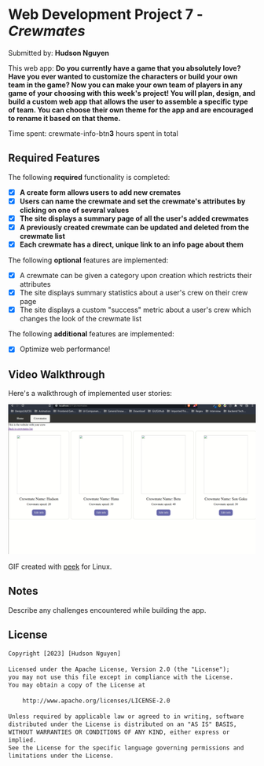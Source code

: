 # Web Development Project 7 - _Crewmates_

Submitted by: **Hudson Nguyen**

This web app: **Do you currently have a game that you absolutely love? Have you ever wanted to customize the characters or build your own team in the game? Now you can make your own team of players in any game of your choosing with this week's project! You will plan, design, and build a custom web app that allows the user to assemble a specific type of team. You can choose their own theme for the app and are encouraged to rename it based on that theme.**

Time spent: crewmate-info-btn**3** hours spent in total

## Required Features

The following **required** functionality is completed:

- [x] **A create form allows users to add new cremates**
- [x] **Users can name the crewmate and set the crewmate's attributes by clicking on one of several values**
- [x] **The site displays a summary page of all the user's added crewmates**
- [x] **A previously created crewmate can be updated and deleted from the crewmate list**
- [x] **Each crewmate has a direct, unique link to an info page about them**

The following **optional** features are implemented:

- [x] A crewmate can be given a category upon creation which restricts their attributes
- [x] The site displays summary statistics about a user's crew on their crew page
- [x] The site displays a custom "success" metric about a user's crew which changes the look of the crewmate list

The following **additional** features are implemented:

- [x] Optimize web performance!

## Video Walkthrough

Here's a walkthrough of implemented user stories:

<img src='src/assets/unit07.gif' title='Video Walkthrough' width='' alt='Video Walkthrough' />

GIF created with [peek](https://github.com/phw/peek) for Linux.

## Notes

Describe any challenges encountered while building the app.

## License

    Copyright [2023] [Hudson Nguyen]

    Licensed under the Apache License, Version 2.0 (the "License");
    you may not use this file except in compliance with the License.
    You may obtain a copy of the License at

        http://www.apache.org/licenses/LICENSE-2.0

    Unless required by applicable law or agreed to in writing, software
    distributed under the License is distributed on an "AS IS" BASIS,
    WITHOUT WARRANTIES OR CONDITIONS OF ANY KIND, either express or implied.
    See the License for the specific language governing permissions and
    limitations under the License.
